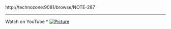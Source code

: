 http://technozone:9081/browse/NOTE-287

---

Watch on YouTube
    * [![Picture](http://i.imgur.com/X2qfJUO.png)](https://www.youtube.com/watch?v=FA721g0INGQ)

